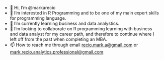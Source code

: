 - 👋 Hi, I’m @markarecio
- 👀 I’m interested in R Programming and to be one of my main expert skills for programming language. 
- 🌱 I’m currently learning business and data analystics. 
- 💞️ I’m looking to collaborate on R programming learning with business and data analyst for my career path, and therefore to continue where I left off from the past when completing an MBA.
- 📫 How to reach me through email recio.mark.a@gmail.com or mark.recio.analytics.professional@gmail.com

<!---
markarecio/markarecio is a ✨ special ✨ repository because its `README.md` (this file) appears on your GitHub profile.
You can click the Preview link to take a look at your changes.
--->
